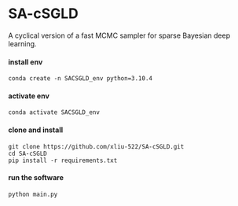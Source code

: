# SA-cSGLD
A cyclical version of a fast MCMC sampler for sparse Bayesian deep learning.

#### install env
```
conda create -n SACSGLD_env python=3.10.4
```
#### activate env
```
conda activate SACSGLD_env
```
#### clone and install
```[requirements.txt](requirements.txt)
git clone https://github.com/xliu-522/SA-cSGLD.git
cd SA-cSGLD
pip install -r requirements.txt
```

#### run the software
```
python main.py
```
